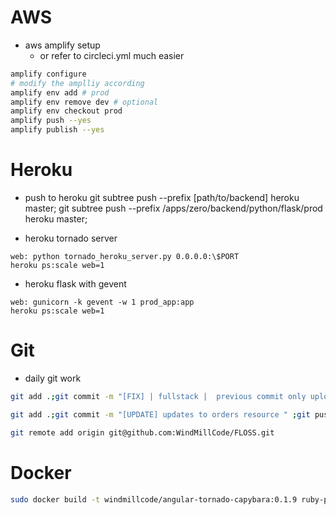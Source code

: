 # AWS

* aws amplify setup
    * or refer to circleci.yml much easier
```sh
amplify configure
# modify the amplliy according
amplify env add # prod
amplify env remove dev # optional
amplify env checkout prod
amplify push --yes
amplify publish --yes
```

# Heroku 
* push to heroku
git subtree push --prefix [path/to/backend]  heroku master;
git subtree push --prefix /apps/zero/backend/python/flask/prod  heroku master;


* heroku tornado server
```Procfile
web: python tornado_heroku_server.py 0.0.0.0:\$PORT
heroku ps:scale web=1
```

* heroku flask with gevent
```Procfile
web: gunicorn -k gevent -w 1 prod_app:app
heroku ps:scale web=1
```

# Git

* daily git work    
```sh
git add .;git commit -m "[FIX] | fullstack |  previous commit only uploed flask dev lol we have a whole project" --author "WindMillCodeDev <>"  ;git push origin master

git add .;git commit -m "[UPDATE] updates to orders resource " ;git push origin michael-dev

git remote add origin git@github.com:WindMillCode/FLOSS.git
```

# Docker
```sh
sudo docker build -t windmillcode/angular-tornado-capybara:0.1.9 ruby-python-node
```
